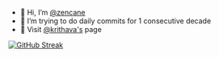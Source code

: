 - 👋 Hi, I’m [@zencane](https://github.com/zencane)
- 🌱 I’m trying to do daily commits for 1 consecutive decade
- 🔌 Visit [@krithava's](https://github.com/krithava) page 

<!---
zencane/zencane is a ✨ special ✨ repository because its `README.md` (this file) appears on your GitHub profile.
You can click the Preview link to take a look at your changes.
--->


[![GitHub Streak](https://streak-stats.demolab.com/?user=DenverCoder1)](https://git.io/streak-stats)
